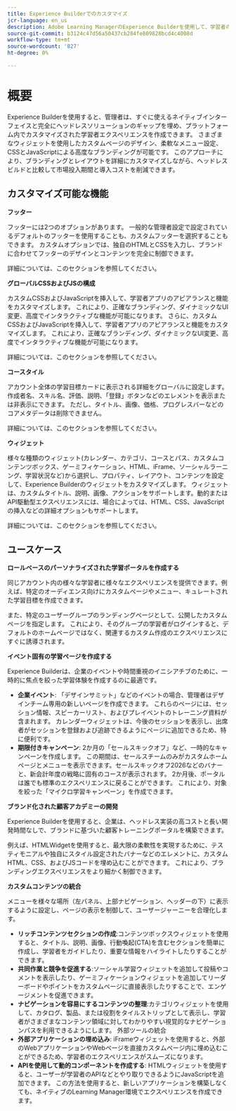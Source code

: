 ```yaml
---
title: Experience Builderでのカスタマイズ
jcr-language: en_us
description: Adobe Learning ManagerのExperience Builderを使用して、学習者のエクスペリエンスを詳細にカスタマイズする方法について説明します。 実装コストを削減しながら、フッターの設定、グローバルCSSおよびJavaScriptの適用、コースタイルの調整、ウィジェットのカスタマイズを行い、ブランド化された動的な学習ポータルを作成できます。
source-git-commit: b3124c47d56a50437cb284fe809828bcd4c4008d
workflow-type: tm+mt
source-wordcount: '827'
ht-degree: 0%

---
```



# 概要

Experience Builderを使用すると、管理者は、すぐに使えるネイティブインターフェイスと完全にヘッドレスソリューションのギャップを埋め、プラットフォーム内でカスタマイズされた学習者エクスペリエンスを作成できます。 さまざまなウィジェットを使用したカスタムページのデザイン、柔軟なメニュー設定、CSSとJavaScriptによる高度なブランディングが可能です。 このアプローチにより、ブランディングとレイアウトを詳細にカスタマイズしながら、ヘッドレスビルドと比較して市場投入期間と導入コストを削減できます。

## カスタマイズ可能な機能

**フッター**

フッターには2つのオプションがあります。 一般的な管理者設定で設定されているデフォルトのフッターを使用することも、カスタムフッターを選択することもできます。 カスタムオプションでは、独自のHTMLとCSSを入力し、ブランドに合わせてフッターのデザインとコンテンツを完全に制御できます。

詳細については、このセクションを参照してください。

**グローバルCSSおよびJSの構成**

カスタムCSSおよびJavaScriptを挿入して、学習者アプリのアピアランスと機能をカスタマイズします。 これにより、正確なブランディング、ダイナミックなUI変更、高度でインタラクティブな機能が可能になります。 さらに、カスタムCSSおよびJavaScriptを挿入して、学習者アプリのアピアランスと機能をカスタマイズします。 これにより、正確なブランディング、ダイナミックなUI変更、高度でインタラクティブな機能が可能になります。

詳細については、このセクションを参照してください。

**コースタイル**

アカウント全体の学習目標カードに表示される詳細をグローバルに設定します。 作成者名、スキル名、評価、説明、「登録」ボタンなどのエレメントを表示または非表示にできます。 ただし、タイトル、画像、価格、プログレスバーなどのコアメタデータは削除できません。

詳細については、このセクションを参照してください。

**ウィジェット**

様々な種類のウィジェット(カレンダー、カテゴリ、コースとパス、カスタムコンテンツボックス、ゲーミフィケーション、HTML、iFrame、ソーシャルラーニング、学習状況など)から選択し、プロパティ、レイアウト、コンテンツを設定して、Experience Builderのウィジェットをカスタマイズします。 ウィジェットは、カスタムタイトル、説明、画像、アクションをサポートします。動的またはAPI駆動型エクスペリエンスには、場合によっては、HTML、CSS、JavaScriptの挿入などの詳細オプションもサポートします。

詳細については、このセクションを参照してください。

## ユースケース

**ロールベースのパーソナライズされた学習ポータルを作成する**

同じアカウント内の様々な学習者に様々なエクスペリエンスを提供できます。例えば、特定のオーディエンス向けにカスタムページやメニュー、キュレートされた学習目標を作成できます。

また、特定のユーザーグループのランディングページとして、公開したカスタムページを指定します。 これにより、そのグループの学習者がログインすると、デフォルトのホームページではなく、関連するカスタム作成のエクスペリエンスにすぐに誘導されます。

**イベント固有の学習ページを作成する**

Experience Builderは、企業のイベントや時間重視のイニシアチブのために、一時的に焦点を絞った学習体験を作成するのに最適です。

* **企業イベント**: 「デザインサミット」などのイベントの場合、管理者はデザインチーム専用の新しいページを作成できます。 これらのページには、セッション情報、スピーカーリスト、およびプレイベントのトレーニング資料が含まれます。 カレンダーウィジェットは、今後のセッションを表示し、出席者がセッションを登録および追跡できるようにページに追加できるため、特に便利です。
* **期限付きキャンペーン**: 2か月の「セールスキックオフ」など、一時的なキャンペーンを作成します。 この期間は、セールスチームのみがカスタムホームページとメニューを表示できます。セールスキックオフ2026などのバナーと、新会計年度の戦略に固有のコースが表示されます。 2か月後、ポータルは誰でも標準のエクスペリエンスに戻ることができます。 これにより、対象を絞った「マイクロ学習キャンペーン」を作成できます。

**ブランド化された顧客アカデミーの開発**

Experience Builderを使用すると、企業は、ヘッドレス実装の高コストと長い開発時間なしで、ブランドに基づいた顧客トレーニングポータルを構築できます。

例えば、HTMLWidgetを使用すると、最大限の柔軟性を実現するために、テスティモニアルや独自にスタイル設定されたバナーなどのエレメントに、カスタムHTML、CSS、およびJSコードを埋め込むことができます。 これにより、ブランディングエクスペリエンスをより細かく制御できます。

**カスタムコンテンツの統合**

メニューを様々な場所（左パネル、上部ナビゲーション、ヘッダーの下）に表示するように設定し、ページの表示を制御して、ユーザージャーニーを合理化します。

* **リッチコンテンツセクションの作成**:コンテンツボックスウィジェットを使用すると、タイトル、説明、画像、行動喚起(CTA)を含むセクションを簡単に作成し、学習者をガイドしたり、重要な情報をハイライトしたりすることができます。
* **共同作業と競争を促進する**:ソーシャル学習ウィジェットを追加して投稿やコメントを表示したり、ゲーミフィケーションウィジェットを追加してリーダーボードやポイントをカスタムページに直接表示したりすることで、エンゲージメントを促進できます。
* **ナビゲーションを容易にするコンテンツの整理**:カテゴリウィジェットを使用して、カタログ、製品、または役割をタイルストリップとして表示し、学習者がさまざまなコンテンツ領域に対してわかりやすい視覚的なナビゲーションパスを利用できるようにします。
外部ツールの統合
* **外部アプリケーションの埋め込み**: iFrameウィジェットを使用すると、外部のWebアプリケーションやWebページを直接カスタムページ内に埋め込むことができるため、学習者のエクスペリエンスがスムーズになります。
* **APIを使用して動的コンポーネントを作成する**: HTMLウィジェットを使用すると、ユーザーが学習者のAPIなどとやり取りできるようにJavaScriptを追加できます。 この方法を使用すると、新しいアプリケーションを構築しなくても、ネイティブのLearning Manager環境でエクスペリエンスを作成できます。


